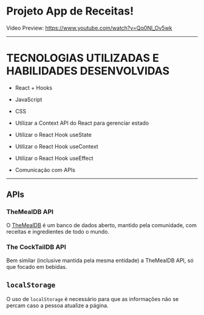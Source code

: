 # Projeto App de Receitas!

Video Preview: https://www.youtube.com/watch?v=Qq0Nl_Ov5wk

---

# TECNOLOGIAS UTILIZADAS E HABILIDADES DESENVOLVIDAS

  - React + Hooks
  - JavaScript
  - CSS

  - Utilizar a Context API do React para gerenciar estado
  - Utilizar o React Hook useState
  - Utilizar o React Hook useContext
  - Utilizar o React Hook useEffect
  - Comunicação com APIs

---

## APIs

### TheMealDB API

O [TheMealDB](https://www.themealdb.com/) é um banco de dados aberto, mantido pela comunidade, com receitas e ingredientes de todo o mundo.

### The CockTailDB API

Bem similar (inclusive mantida pela mesma entidade) a TheMealDB API, só que focado em bebidas.


## `localStorage`

O uso de `localStorage` é necessário para que as informações não se percam caso a pessoa atualize a página.
